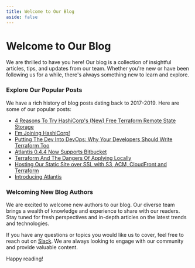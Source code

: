 ```yaml
---
title: Welcome to Our Blog
aside: false
---
```


# Welcome to Our Blog

We are thrilled to have you here! Our blog is a collection of insightful articles, tips, and updates from our team. Whether you're new or have been following us for a while, there's always something new to learn and explore.

### Explore Our Popular Posts

We have a rich history of blog posts dating back to 2017-2019. Here are some of our popular posts:

- [4 Reasons To Try HashiCorp's (New) Free Terraform Remote State Storage](blog/2019/4-reasons-to-try-hashicorps-new-free-terraform-remote-state-storage.md)
- [I'm Joining HashiCorp!](blog/2018/joining-hashicorp.md)
- [Putting The Dev Into DevOps: Why Your Developers Should Write Terraform Too](blog/2018/putting-the-dev-into-devops-why-your-developers-should-write-terraform-too.md)
- [Atlantis 0.4.4 Now Supports Bitbucket](blog/2018/atlantis-0-4-4-now-supports-bitbucket.md)
- [Terraform And The Dangers Of Applying Locally](blog/2018/terraform-and-the-dangers-of-applying-locally.md)
- [Hosting Our Static Site over SSL with S3, ACM, CloudFront and Terraform](blog/2018/hosting-our-static-site-over-ssl-with-s3-acm-cloudfront-and-terraform.md)
- [Introducing Atlantis](blog/2017/introducing-atlantis.md)

### Welcoming New Blog Authors

We are excited to welcome new authors to our blog. Our diverse team brings a wealth of knowledge and experience to share with our readers. Stay tuned for fresh perspectives and in-depth articles on the latest trends and technologies.

If you have any questions or topics you would like us to cover, feel free to reach out on [Slack](https://slack.cncf.io/). We are always looking to engage with our community and provide valuable content.

Happy reading!
